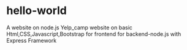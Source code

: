 # hello-world
A website on node.js
Yelp_camp website on basic Html,CSS,Javascript,Bootstrap for frontend 
for backend-node.js with Express Framework 
